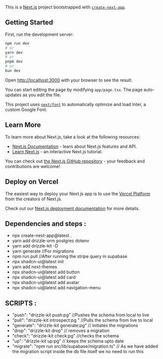 This is a [Next.js](https://nextjs.org/) project bootstrapped with [`create-next-app`](https://github.com/vercel/next.js/tree/canary/packages/create-next-app).

## Getting Started

First, run the development server:

```bash
npm run dev
# or
yarn dev
# or
pnpm dev
# or
bun dev
```

Open [http://localhost:3000](http://localhost:3000) with your browser to see the result.

You can start editing the page by modifying `app/page.tsx`. The page auto-updates as you edit the file.

This project uses [`next/font`](https://nextjs.org/docs/basic-features/font-optimization) to automatically optimize and load Inter, a custom Google Font.

## Learn More

To learn more about Next.js, take a look at the following resources:

- [Next.js Documentation](https://nextjs.org/docs) - learn about Next.js features and API.
- [Learn Next.js](https://nextjs.org/learn) - an interactive Next.js tutorial.

You can check out [the Next.js GitHub repository](https://github.com/vercel/next.js/) - your feedback and contributions are welcome!

## Deploy on Vercel

The easiest way to deploy your Next.js app is to use the [Vercel Platform](https://vercel.com/new?utm_medium=default-template&filter=next.js&utm_source=create-next-app&utm_campaign=create-next-app-readme) from the creators of Next.js.

Check out our [Next.js deployment documentation](https://nextjs.org/docs/deployment) for more details.

## Dependencies and steps : 

-  npx create-next-app@latest .
-  yarn add drizzle-orm postgres dotenv
-  yarn add drizzle-kit -D
-  yarn generate //For migrations
-  npm run pull //After running the stripe query in supabase
-  npx shadcn-ui@latest init
-  yarn add next-themes
-  npx shadcn-ui@latest add button
-  npx shadcn-ui@latest add card
-  npx shadcn-ui@latest add avatar
-  npx shadcn-ui@latest add navigation-menu




## SCRIPTS :

- "push": "drizzle-kit push:pg" //Pushes the schema from local to live
- "pull": "drizzle-kit introspect:pg " //Pulls the schema from live to local
- "generate": "drizzle-kit generate:pg" // Initiates the migrations
- "drop": "drizzle-kit drop" // removes a migration
- "check": "drizzle-kit check:pg" //checks the schema
- "up": "drizzle-kit up:pg" // keeps the schema upto date
-  "migrate": "npm run src/lib/supabase/migration.ts" // As we have added the migration script inside the db file itself we no need to run this